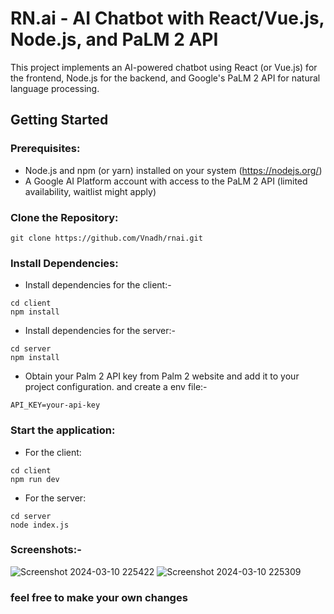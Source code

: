 # RN.ai - AI Chatbot with React/Vue.js, Node.js, and PaLM 2 API
This project implements an AI-powered chatbot using React (or Vue.js) for the frontend, Node.js for the backend, and Google's PaLM 2 API for natural language processing.
## Getting Started
### Prerequisites:
* Node.js and npm (or yarn) installed on your system (https://nodejs.org/)
* A Google AI Platform account with access to the PaLM 2 API (limited availability, waitlist might apply)
### Clone the Repository:
``` git clone https://github.com/Vnadh/rnai.git ```
### Install Dependencies:
* Install dependencies for the client:-
```
cd client
npm install
 ```
* Install dependencies for the server:-
```
cd server
npm install
 ```
* Obtain your Palm 2 API key from Palm 2 website and add it to your project configuration. and create a env file:-
```
API_KEY=your-api-key
 ```
### Start the application:
* For the client:
```
cd client
npm run dev
 ```
* For the server:
```
cd server
node index.js
 ```
### Screenshots:-
![Screenshot 2024-03-10 225422](https://github.com/Vnadh/rnai/assets/106485321/1edb7818-1e7e-448a-ac50-d6ad84650e7d)
![Screenshot 2024-03-10 225309](https://github.com/Vnadh/rnai/assets/106485321/6d098aed-3c68-49b6-a1d3-ac34dbafb898)

### feel free to make your own changes



